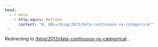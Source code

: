 ```yaml
---
head:
  - - meta
    - http-equiv: Refresh
      content: "0; URL=/blog/2013/data-continuous-vs-categorical"
---
```


Redirecting to <a href="/blog/2013/data-continuous-vs-categorical">/blog/2013/data-continuous-vs-categorical</a>…